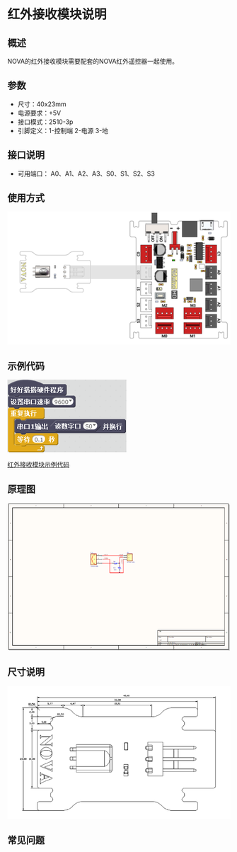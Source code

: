 # 红外接收模块说明

## 概述
NOVA的红外接收模块需要配套的NOVA红外遥控器一起使用。

## 参数
- 尺寸：40x23mm
- 电源要求：+5V
- 接口模式：2510-3p
- 引脚定义：1-控制端 2-电源 3-地

## 接口说明
- 可用端口： A0、A1、A2、A3、S0、S1、S2、S3

## 使用方式
![](./images/35.png)

## 示例代码
![](./images/36.png)

[红外接收模块示例代码](http://www.haohaodada.com/show.php?id=947645)

## 原理图
![](./images/104.png)

## 尺寸说明
![](./images/103.png)

## 常见问题
